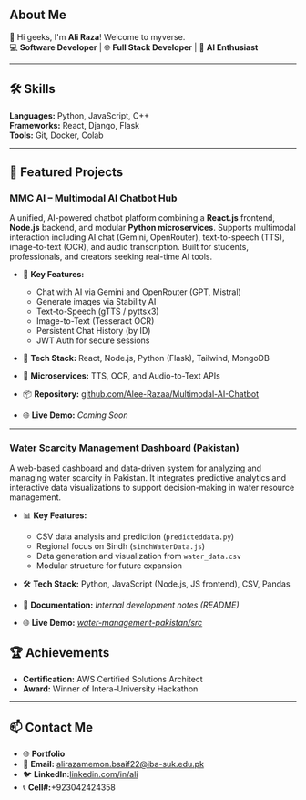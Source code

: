 ## About Me

👋 Hi geeks, I'm **Ali Raza**! Welcome to myverse.  
💻 **Software Developer** | 🌐 **Full Stack Developer** | 🤖 **AI Enthusiast**

---

## 🛠 Skills

**Languages:** Python, JavaScript, C++  
**Frameworks:** React, Django, Flask  
**Tools:** Git, Docker, Colab

---

## 🌟 Featured Projects

### **MMC AI – Multimodal AI Chatbot Hub**

A unified, AI-powered chatbot platform combining a **React.js** frontend, **Node.js** backend, and modular **Python microservices**. Supports multimodal interaction including AI chat (Gemini, OpenRouter), text-to-speech (TTS), image-to-text (OCR), and audio transcription. Built for students, professionals, and creators seeking real-time AI tools.

- 🤖 **Key Features:**
  - Chat with AI via Gemini and OpenRouter (GPT, Mistral)
  - Generate images via Stability AI
  - Text-to-Speech (gTTS / pyttsx3)
  - Image-to-Text (Tesseract OCR)
  - Persistent Chat History (by ID)
  - JWT Auth for secure sessions

- 🚀 **Tech Stack:** React, Node.js, Python (Flask), Tailwind, MongoDB  
- 📂 **Microservices:** TTS, OCR, and Audio-to-Text APIs
- 📦 **Repository:** [github.com/Alee-Razaa/Multimodal-AI-Chatbot](https://github.com/Alee-Razaa/Multimodal-AI-Chatbot)
- 🌐 **Live Demo:** *Coming Soon*

---

### **Water Scarcity Management Dashboard (Pakistan)**  
A web-based dashboard and data-driven system for analyzing and managing water scarcity in Pakistan. It integrates predictive analytics and interactive data visualizations to support decision-making in water resource management.

- 📊 **Key Features:**
  - CSV data analysis and prediction (`predicteddata.py`)
  - Regional focus on Sindh (`sindhWaterData.js`)
  - Data generation and visualization from `water_data.csv`
  - Modular structure for future expansion

- 🛠 **Tech Stack:** Python, JavaScript (Node.js, JS frontend), CSV, Pandas  
- 📄 **Documentation:** *Internal development notes (README)*
- 🌐 **Live Demo:** *[water-management-pakistan/src](https://github.com/Alee-Razaa/water_shortage.git)*


## 🏆 Achievements

- **Certification:** AWS Certified Solutions Architect  
- **Award:** Winner of Intera-University Hackathon

---

## 📫 Contact Me

- 🌐 **Portfolio**  
- 📧 **Email:** [alirazamemon.bsaif22@iba-suk.edu.pk](mailto:alirazamemon.bsaif22@iba-suk.edu.pk)  
- 🐦 **LinkedIn:**[linkedin.com/in/ali](https://www.linkedin.com/in/realalirazamemon)
- 📞 **Cell#:**+923042424358
